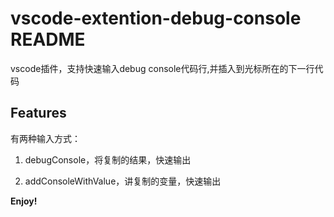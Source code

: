 # vscode-extention-debug-console README

vscode插件，支持快速输入debug console代码行,并插入到光标所在的下一行代码

## Features

有两种输入方式：
1. debugConsole，将复制的结果，快速输出

2. addConsoleWithValue，讲复制的变量，快速输出


**Enjoy!**
